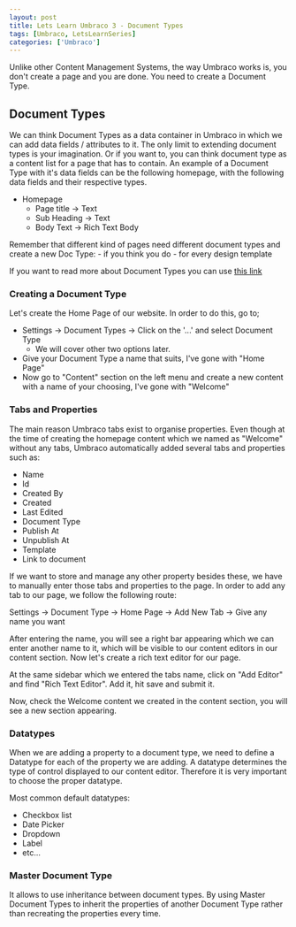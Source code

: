 ```yaml
---
layout: post
title: Lets Learn Umbraco 3 - Document Types
tags: [Umbraco, LetsLearnSeries]
categories: ['Umbraco']
---
```


Unlike other Content Management Systems, the way Umbraco works is, you don't
create a page and you are done. You need to create a Document Type.


<!--more-->

## Document Types

We can think Document Types as a data container in Umbraco in which we can add
data fields / attributes to it. The only limit to extending document types is
your imagination. Or if you want to, you can think document type as a content list
for a page that has to contain.
An example of a Document Type with it's data fields can be the following homepage,
with the following data fields and their respective types.

- Homepage
    - Page title -> Text
    - Sub Heading -> Text
    - Body Text -> Rich Text Body


Remember that different kind of pages need different document types and create a
new Doc Type:
    - if you think you do
    - for every design template


If you want to read more about Document Types you can use
[this link](https://our.umbraco.org/documentation/tutorials/creating-basic-site/Document-Types)

### Creating a Document Type
Let's create the Home Page of our website. In order to do this, go to;

- Settings -> Document Types -> Click on the '...' and select Document Type
    - We will cover other two options later.
- Give your Document Type a name that suits, I've gone with "Home Page"
- Now go to "Content" section on the left menu and create a new content with
a name of your choosing, I've gone with "Welcome"


### Tabs and Properties
The main reason Umbraco tabs exist to organise properties. Even though at the
time of creating the homepage content which we named as "Welcome" without any
tabs, Umbraco automatically added several tabs and properties such as:

- Name
- Id
- Created By
- Created
- Last Edited
- Document Type
- Publish At
- Unpublish At
- Template
- Link to document

If we want to store and manage any other property besides these, we have to
manually enter those tabs and properties to the page. In order to add any tab to
our page, we follow the following route:

Settings -> Document Type -> Home Page -> Add New Tab -> Give any name you want

After entering the name, you will see a right bar appearing which we can enter
another name to it, which will be visible to our content editors in our content
section. Now let's create a rich text editor for our page.

At the same sidebar which we entered the tabs name, click on "Add Editor" and find
"Rich Text Editor". Add it, hit save and submit it.

Now, check the Welcome content we created in the content section, you will see
a new section appearing.

### Datatypes

When we are adding a property to a document type, we need to define a Datatype
for each of the property we are adding. A datatype determines the type of control
displayed to our content editor. Therefore it is very important to choose the
proper datatype.

Most common default datatypes:
- Checkbox list
- Date Picker
- Dropdown
- Label
- etc...

### Master Document Type

It allows to use inheritance between document types. By using Master Document Types
to inherit the properties of another Document Type rather than recreating the properties
every time.
